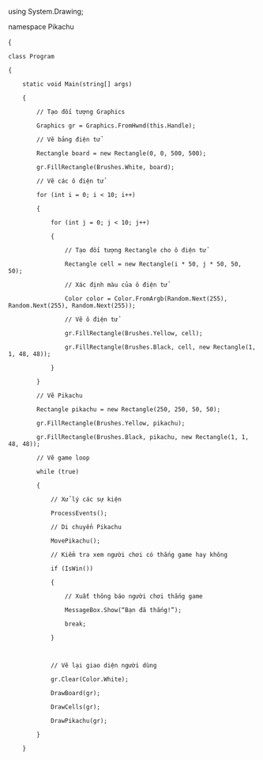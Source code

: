 using System.Drawing;

namespace Pikachu

{

    class Program

    {

        static void Main(string[] args)

        {

            // Tạo đối tượng Graphics

            Graphics gr = Graphics.FromHwnd(this.Handle);

            // Vẽ bảng điện tử

            Rectangle board = new Rectangle(0, 0, 500, 500);

            gr.FillRectangle(Brushes.White, board);

            // Vẽ các ô điện tử

            for (int i = 0; i < 10; i++)

            {

                for (int j = 0; j < 10; j++)

                {

                    // Tạo đối tượng Rectangle cho ô điện tử

                    Rectangle cell = new Rectangle(i * 50, j * 50, 50, 50);

                    // Xác định màu của ô điện tử

                    Color color = Color.FromArgb(Random.Next(255), Random.Next(255), Random.Next(255));

                    // Vẽ ô điện tử

                    gr.FillRectangle(Brushes.Yellow, cell);

                    gr.FillRectangle(Brushes.Black, cell, new Rectangle(1, 1, 48, 48));

                }

            }

            // Vẽ Pikachu

            Rectangle pikachu = new Rectangle(250, 250, 50, 50);

            gr.FillRectangle(Brushes.Yellow, pikachu);

            gr.FillRectangle(Brushes.Black, pikachu, new Rectangle(1, 1, 48, 48));

            // Vẽ game loop

            while (true)

            {

                // Xử lý các sự kiện

                ProcessEvents();

                // Di chuyển Pikachu

                MovePikachu();

                // Kiểm tra xem người chơi có thắng game hay không

                if (IsWin())

                {

                    // Xuất thông báo người chơi thắng game

                    MessageBox.Show(“Bạn đã thắng!”);

                    break;

                }

 

                // Vẽ lại giao diện người dùng

                gr.Clear(Color.White);

                DrawBoard(gr);

                DrawCells(gr);

                DrawPikachu(gr);

            }

        }
